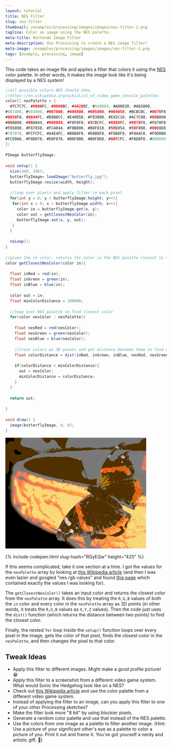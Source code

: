 ```yaml
---
layout: tutorial
title: NES Filter
slug: nes-filter
thumbnail: /examples/processing/images/images/nes-filter-2.png
tagline: Color an image using the NES palette.
meta-title: Nintendo Image Filter
meta-description: Use Processing to create a NES image filter!
meta-image: /examples/processing/images/images/nes-filter-3.png
tags: [example, processing, image]
---
```


This code takes an image file and applies a filter that colors it using the [NES](https://en.wikipedia.org/wiki/Nintendo_Entertainment_System) color palette. In other words, it makes the image look like it's being displayed by a NES system!

```java
//all possible colors NES should show
//https://en.wikipedia.org/wiki/List_of_video_game_console_palettes
color[] nesPalette = {
  #7C7C7C, #0000FC, #0000BC, #4428BC, #940084, #A80020, #A81000,
#881400, #503000, #007800, #006800, #005800, #004058, #BCBCBC, #0078F8,
#0058F8, #6844FC, #D800CC, #E40058, #F83800, #E45C10, #AC7C00, #00B800,
#00A800, #00A844, #008888, #F8F8F8, #3CBCFC, #6888FC, #9878F8, #F878F8,
#F85898, #F87858, #FCA044, #F8B800, #B8F818, #58D854, #58F898, #00E8D8,
#787878, #FCFCFC, #A4E4FC, #B8B8F8, #D8B8F8, #F8B8F8, #F8A4C0, #F0D0B0,
#FCE0A8, #F8D878, #D8F878, #B8F8B8, #B8F8D8, #00FCFC, #F8D8F8, #000000
};

PImage butterflyImage;

void setup() {
  size(440, 346);
  butterflyImage= loadImage("butterfly.jpg");
  butterflyImage.resize(width, height);
  
  //loop over pixels and apply filter to each pixel
  for(int y = 0; y < butterflyImage.height; y++){
   for(int x = 0; x < butterflyImage.width; x++){
     color in = butterflyImage.get(x, y);
     color out = getClosestNesColor(in);
     butterflyImage.set(x, y, out);
   }
  }
  
  noLoop();
}

//given the in color, returns the color in the NES palette closest to that color
color getClosestNesColor(color in){
  
  float inRed = red(in);
  float inGreen = green(in);
  float inBlue = blue(in);
  
  color out = in;
  float minColorDistance = 100000;
  
  //loop over NES palette to find closest color
  for(color nesColor : nesPalette){
    
    float nesRed = red(nesColor);
    float nesGreen = green(nesColor);
    float nesBlue = blue(nesColor);
    
    //treat colors as 3D points and get distance between them to find closest color
    float colorDistance = dist(inRed, inGreen, inBlue, nesRed, nesGreen, nesBlue);
    
    if(colorDistance < minColorDistance){
      out = nesColor;
      minColorDistance = colorDistance;
    }
  }
  
  return out;
  
}

void draw() {
  image(butterflyImage, 0, 0);
}

```

![NES butterfly](/examples/processing/images/images/nes-filter-1.png)

{% include codepen.html slug-hash="RGyEQw" height="425" %}

If this seems complicated, take it one section at a time. I got the values for the `nesPalette` array by looking at [this Wikipedia article](https://en.wikipedia.org/wiki/List_of_video_game_console_palettes) (and then I was even lazier and googled "nes rgb values" and found [this page](http://www.thealmightyguru.com/Games/Hacking/Wiki/index.php?title=NES_Palette) which contained exactly the values I was looking for).

The `getClosestNesColor()` takes an input color and returns the closest color from the `nesPalette` array. It does this by treating the `R,G,B` values of both the `in` color and every color in the `nesPalette` array as 3D points (in other words, it treats the `R,G,B` values as `X,Y,Z` values). Then the code just uses the `dist()` function (which returns the distance between two points) to find the closest color.

Finally, the nested `for` loop inside the `setup()` function loops over every pixel in the image, gets the color of that pixel, finds the closest color in the `nesPalette`, and then changes the pixel to that color.

## Tweak Ideas

- Apply this filter to different images. Might make a good profile picture! :grin:
- Apply this filter to a screenshot from a different video game system. What would Sonic the Hedgehog look like on a NES?
- Check out [this Wikipedia article](https://en.wikipedia.org/wiki/List_of_video_game_console_palettes) and use the color palette from a different video game system.
- Instead of applying the filter to an image, can you apply this filter to one of your other Processing sketches?
- Make the filter look more "8 bit" by using blockier pixels.
- Generate a random color palette and use that instead of the NES palette.
- Use the colors from one image as a palette to filter another image. (Hint: Use a picture of your significant other's eye as a palette to color a picture of you. Print it out and frame it. You've got yourself a nerdy and artistic gift. :gift:)
